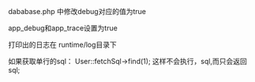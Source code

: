 


dababase.php 中修改debug对应的值为true

app_debug和app_trace设置为true  

打印出的日志在 runtime/log目录下   

如果获取单行的sql：  User::fetchSql->find(1);  这样不会执行，sql,而只会返回sql;  

